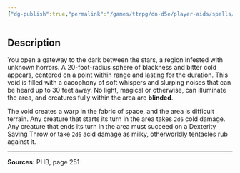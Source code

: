 ```yaml
---
{"dg-publish":true,"permalink":"/games/ttrpg/dn-d5e/player-aids/spells/level-3/hunger-of-hadar/","tags":["TTRPG/DND/5e","verbal","somatic","material","concentration"]}
---
```



## Description
You open a gateway to the dark between the stars, a region infested with unknown horrors.
A 20-foot-radius sphere of blackness and bitter cold appears, centered on a point within range and lasting for the duration.
This void is filled with a cacophony of soft whispers and slurping noises that can be heard up to 30 feet away.
No light, magical or otherwise, can illuminate the area, and creatures fully within the area are **blinded**.

The void creates a warp in the fabric of space, and the area is difficult terrain.
Any creature that starts its turn in the area takes `2d6` cold damage.
Any creature that ends its turn in the area must succeed on a Dexterity Saving Throw or take `2d6` acid damage as milky, otherworldly tentacles rub against it.

---

**Sources:** PHB, page 251
